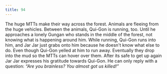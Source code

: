 ```yaml
---
title: 94
---
```


The huge MTTs make their way across the forest.
Animals are fleeing from the huge vehicles.
Between the animals, Qui-Gon is running, too.
Until he approaches a lonely Gungan who stands in the middle of the forest, not knowing what is happening around him.
While running, Qui-Gon runs into him, and Jar Jar just grabs onto him because he doesn't know what else to do.
Even though Qui-Gon yelled at him to run away.
Eventually they drop into the mud so the MTTs can hover over them.
After its safe to get up again Jar Jar expresses his gratitude towards Qui-Gon.
He can only reply with a question: _&ldquo;Are you brainless? You almost got us killed!&rdquo;_
